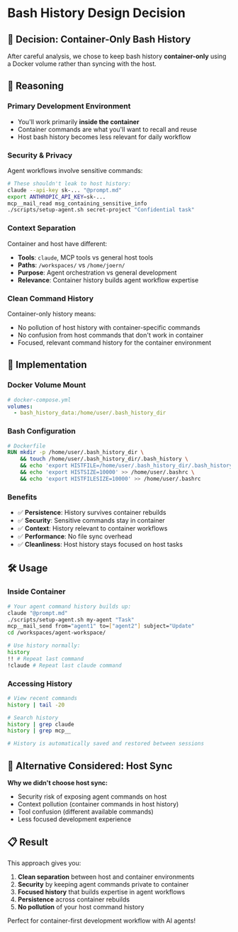 # Bash History Design Decision

## 🎯 **Decision: Container-Only Bash History**

After careful analysis, we chose to keep bash history **container-only** using a Docker volume rather than syncing with the host.

## 🤔 **Reasoning**

### **Primary Development Environment**
- You'll work primarily **inside the container**
- Container commands are what you'll want to recall and reuse
- Host bash history becomes less relevant for daily workflow

### **Security & Privacy**
Agent workflows involve sensitive commands:
```bash
# These shouldn't leak to host history:
claude --api-key sk-... "@prompt.md"
export ANTHROPIC_API_KEY=sk-...
mcp__mail_read msg_containing_sensitive_info
./scripts/setup-agent.sh secret-project "Confidential task"
```

### **Context Separation**
Container and host have different:
- **Tools**: `claude`, MCP tools vs general host tools
- **Paths**: `/workspaces/` vs `/home/joern/`
- **Purpose**: Agent orchestration vs general development
- **Relevance**: Container history builds agent workflow expertise

### **Clean Command History**
Container-only history means:
- No pollution of host history with container-specific commands
- No confusion from host commands that don't work in container
- Focused, relevant command history for the container environment

## 🔧 **Implementation**

### **Docker Volume Mount**
```yaml
# docker-compose.yml
volumes:
  - bash_history_data:/home/user/.bash_history_dir
```

### **Bash Configuration**
```dockerfile
# Dockerfile
RUN mkdir -p /home/user/.bash_history_dir \
    && touch /home/user/.bash_history_dir/.bash_history \
    && echo 'export HISTFILE=/home/user/.bash_history_dir/.bash_history' >> /home/user/.bashrc \
    && echo 'export HISTSIZE=10000' >> /home/user/.bashrc \
    && echo 'export HISTFILESIZE=10000' >> /home/user/.bashrc
```

### **Benefits**
- ✅ **Persistence**: History survives container rebuilds
- ✅ **Security**: Sensitive commands stay in container
- ✅ **Context**: History relevant to container workflows
- ✅ **Performance**: No file sync overhead
- ✅ **Cleanliness**: Host history stays focused on host tasks

## 🛠 **Usage**

### **Inside Container**
```bash
# Your agent command history builds up:
claude "@prompt.md"
./scripts/setup-agent.sh my-agent "Task"
mcp__mail_send from="agent1" to=["agent2"] subject="Update"
cd /workspaces/agent-workspace/

# Use history normally:
history
!! # Repeat last command
!claude # Repeat last claude command
```

### **Accessing History**
```bash
# View recent commands
history | tail -20

# Search history
history | grep claude
history | grep mcp__

# History is automatically saved and restored between sessions
```

## 🔄 **Alternative Considered: Host Sync**

**Why we didn't choose host sync:**
- Security risk of exposing agent commands on host
- Context pollution (container commands in host history)
- Tool confusion (different available commands)
- Less focused development experience

## 📋 **Result**

This approach gives you:
1. **Clean separation** between host and container environments
2. **Security** by keeping agent commands private to container
3. **Focused history** that builds expertise in agent workflows
4. **Persistence** across container rebuilds
5. **No pollution** of your host command history

Perfect for container-first development workflow with AI agents!